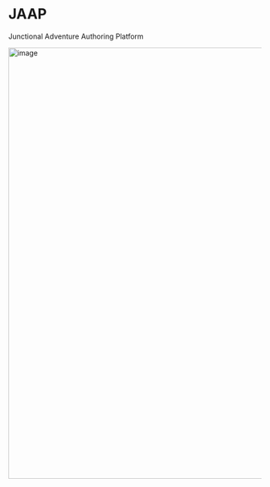 # JAAP
Junctional Adventure Authoring Platform

<img width="1573" height="857" alt="image" src="https://github.com/user-attachments/assets/c2899505-9187-42a5-a4e8-27226a89caa4" />
